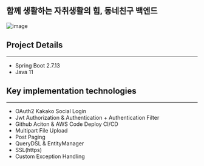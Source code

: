 ## 함께 생활하는 자취생활의 힘, 동네친구 백엔드

![image](https://github.com/DDonghyeo/DongnaeFriend/assets/98632435/01dd3c85-298c-41b0-a49e-4a4c0db50c3b)


## Project Details
---

- Spring Boot 2.7.13
- Java 11

  
## Key implementation technologies
---
- OAuth2 Kakako Social Login
- Jwt Authorization & Authentication + Authentication Filter
- Github Aciton & AWS Code Deploy CI/CD
- Multipart File Upload
- Post Paging
- QueryDSL & EntityManager
- SSL(https)
- Custom Exception Handling
